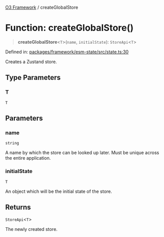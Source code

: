 [O3 Framework](../API.md) / createGlobalStore

# Function: createGlobalStore()

> **createGlobalStore**\<`T`\>(`name`, `initialState`): `StoreApi`\<`T`\>

Defined in: [packages/framework/esm-state/src/state.ts:30](https://github.com/openmrs/openmrs-esm-core/blob/85cde3ce59cd3d29230c98040a3f53525e808725/packages/framework/esm-state/src/state.ts#L30)

Creates a Zustand store.

## Type Parameters

### T

`T`

## Parameters

### name

`string`

A name by which the store can be looked up later.
   Must be unique across the entire application.

### initialState

`T`

An object which will be the initial state of the store.

## Returns

`StoreApi`\<`T`\>

The newly created store.
